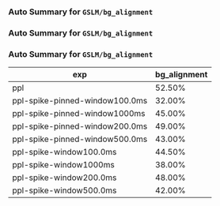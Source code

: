 ### Auto Summary for `GSLM/bg_alignment`

### Auto Summary for `GSLM/bg_alignment`

### Auto Summary for `GSLM/bg_alignment`

<!-- AUTO-GEN: SPLIT TABLE -->
| exp | bg_alignment |
| --- | --- |
| ppl | 52.50% |
| ppl-spike-pinned-window100.0ms | 32.00% |
| ppl-spike-pinned-window1000ms | 45.00% |
| ppl-spike-pinned-window200.0ms | 49.00% |
| ppl-spike-pinned-window500.0ms | 43.00% |
| ppl-spike-window100.0ms | 44.50% |
| ppl-spike-window1000ms | 38.00% |
| ppl-spike-window200.0ms | 48.00% |
| ppl-spike-window500.0ms | 42.00% |
<!-- AUTO-GEN: SPLIT TABLE -->
